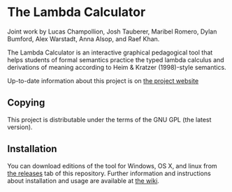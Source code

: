 # The Lambda Calculator

Joint work by Lucas Champollion, Josh Tauberer, Maribel Romero, Dylan
Bumford, Alex Warstadt, Anna Alsop, and Raef Khan.

The Lambda Calculator is an interactive graphical pedagogical tool that helps
students of formal semantics practice the typed lambda calculus and derivations
of meaning according to Heim & Kratzer (1998)-style semantics.

Up-to-date information about this project is on [the project
website](http://lambdacalculator.com)

## Copying

This project is distributable under the terms of the GNU GPL
(the latest version).

## Installation

You can download editions of the tool for Windows, OS X, and linux from [the
releases](https://github.com/dylnb/LambdaCalculator/releases) tab of this
repository. Further information and instructions about installation and usage
are available at [the wiki](https://github.com/dylnb/LambdaCalculator/wiki).
